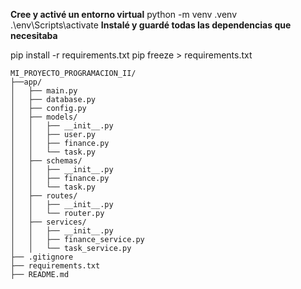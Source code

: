 **Cree y activé un entorno virtual**
python -m venv .venv
.\\env\Scripts\activate
**Instalé y guardé todas las dependencias que necesitaba**

pip install -r requirements.txt
pip freeze > requirements.txt
````
MI_PROYECTO_PROGRAMACION_II/
├──app/
│   ├── main.py
│   ├── database.py
│   ├── config.py
│   ├── models/
│   │   ├── __init__.py
│   │   ├── user.py
│   │   ├── finance.py
│   │   └── task.py
│   ├── schemas/
│   │   ├── __init__.py
│   │   ├── finance.py
│   │   └── task.py
│   ├── routes/
│   │   ├── __init__.py
│   │   └── router.py
│   ├── services/
│   │   ├── __init__.py
│   │   ├── finance_service.py
│   │   └── task_service.py
├── .gitignore
├── requirements.txt
├── README.md
````